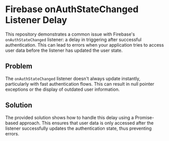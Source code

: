 # Firebase onAuthStateChanged Listener Delay

This repository demonstrates a common issue with Firebase's `onAuthStateChanged` listener: a delay in triggering after successful authentication. This can lead to errors when your application tries to access user data before the listener has updated the user state.

## Problem

The `onAuthStateChanged` listener doesn't always update instantly, particularly with fast authentication flows. This can result in null pointer exceptions or the display of outdated user information. 

## Solution

The provided solution shows how to handle this delay using a Promise-based approach. This ensures that user data is only accessed after the listener successfully updates the authentication state, thus preventing errors.